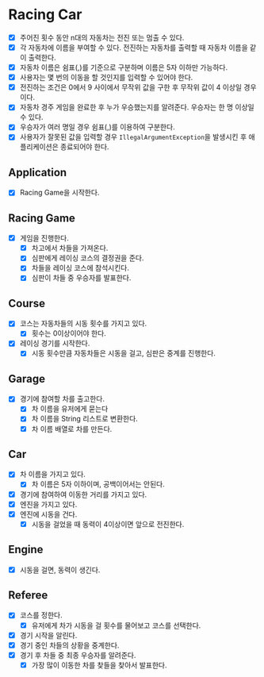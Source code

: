 # Racing Car

- [x]  주어진 횟수 동안 n대의 자동차는 전진 또는 멈출 수 있다.
- [x]  각 자동차에 이름을 부여할 수 있다. 전진하는 자동차를 출력할 때 자동차 이름을 같이 출력한다.
- [x]  자동차 이름은 쉼표(,)를 기준으로 구분하며 이름은 5자 이하만 가능하다.
- [x]  사용자는 몇 번의 이동을 할 것인지를 입력할 수 있어야 한다.
- [x]  전진하는 조건은 0에서 9 사이에서 무작위 값을 구한 후 무작위 값이 4 이상일 경우이다.
- [x]  자동차 경주 게임을 완료한 후 누가 우승했는지를 알려준다. 우승자는 한 명 이상일 수 있다.
- [x]  우승자가 여러 명일 경우 쉼표(,)를 이용하여 구분한다.
- [x]  사용자가 잘못된 값을 입력할 경우 `IllegalArgumentException`을 발생시킨 후 애플리케이션은 종료되어야 한다.

## Application

- [x]  Racing Game을 시작한다.

## Racing Game

- [x]  게임을 진행한다.
   - [x]  차고에서 차들을 가져온다.
   - [x]  심판에게 레이싱 코스의 결정권을 준다.
   - [x]  차들을 레이싱 코스에 참석시킨다.
   - [x]  심판이 차들 중 우승자를 발표한다.

## C**ourse**

- [x]  코스는 자동차들의 시동 횟수를 가지고 있다.
   - [x]  횟수는 0이상이어야 한다.
- [x]  레이싱 경기를 시작한다.
   - [x]  시동 횟수만큼 자동차들은 시동을 걸고, 심판은 중계를 진행한다.

## Garage

- [x]  경기에 참여할 차를 출고한다.
   - [x]  차 이름을 유저에게 묻는다
   - [x]  차 이름을 String 리스트로 변환한다.
   - [x]  차 이름 배열로 차를 만든다.

## Car

- [x]  차 이름을 가지고 있다.
   - [x]  차 이름은 5자 이하이며, 공백이어서는 안된다.
- [x]  경기에 참여하여 이동한 거리를 가지고 있다.
- [x]  엔진을 가지고 있다.
- [x]  엔진에 시동을 건다.
   - [x]  시동을 걸었을 때 동력이 4이상이면 앞으로 전진한다.

## Engine

- [x]  시동을 걸면, 동력이 생긴다.

## R**eferee**

- [x]  코스를 정한다.
   - [x]  유저에게 차가 시동을 걸 횟수를 물어보고 코스를 선택한다.
- [x]  경기 시작을 알린다.
- [x]  경기 중인 차들의 상황을 중계한다.
- [x]  경기 후 차들 중 최종 우승자를 알려준다.
   - [x]  가장 많이 이동한 차를 찾들을 찾아서 발표한다.